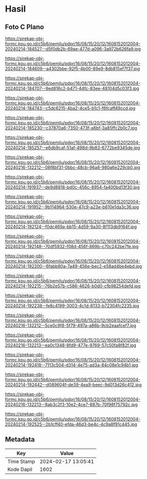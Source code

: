 # Hasil

## Foto C Plano

https://sirekap-obj-formc.kpu.go.id/c5b6/pemilu/pdpr/16/08/15/20/12/1608152012004-20240214-184527--d5f0db2b-69ae-477d-a096-3a972b626fa9.jpg

https://sirekap-obj-formc.kpu.go.id/c5b6/pemilu/pdpr/16/08/15/20/12/1608152012004-20240214-184609--a4302bbe-92f5-4b00-89e9-8db815ef7f37.jpg

https://sirekap-obj-formc.kpu.go.id/c5b6/pemilu/pdpr/16/08/15/20/12/1608152012004-20240214-184707--9ed816c2-b471-44fc-83ee-48104d5c03f3.jpg

https://sirekap-obj-formc.kpu.go.id/c5b6/pemilu/pdpr/16/08/15/20/12/1608152012004-20240214-184743--c5dc6215-4ba2-4ce5-b1c1-f6fcaff49ccd.jpg

https://sirekap-obj-formc.kpu.go.id/c5b6/pemilu/pdpr/16/08/15/20/12/1608152012004-20240214-185230--c37870a6-7350-473f-a6bf-3a85ffc2b0c7.jpg

https://sirekap-obj-formc.kpu.go.id/c5b6/pemilu/pdpr/16/08/15/20/12/1608152012004-20240214-185257--e6db9caf-51af-498d-9b83-6772be9345de.jpg

https://sirekap-obj-formc.kpu.go.id/c5b6/pemilu/pdpr/16/08/15/20/12/1608152012004-20240216-132212--08f8bf31-0bbc-48cb-96a8-980a6e229cb0.jpg

https://sirekap-obj-formc.kpu.go.id/c5b6/pemilu/pdpr/16/08/15/20/12/1608152012004-20240214-191937--de9d8818-bd0c-456c-8954-fa400bd13f30.jpg

https://sirekap-obj-formc.kpu.go.id/c5b6/pemilu/pdpr/16/08/15/20/12/1608152012004-20240214-191952--9b114964-530e-47c9-a23e-b610e1da3c36.jpg

https://sirekap-obj-formc.kpu.go.id/c5b6/pemilu/pdpr/16/08/15/20/12/1608152012004-20240214-192124--f0dc469a-bb15-4d59-9a30-8f113db9164f.jpg

https://sirekap-obj-formc.kpu.go.id/c5b6/pemilu/pdpr/16/08/15/20/12/1608152012004-20240214-192148--70df5932-f08d-456f-869b-c70c242be7fe.jpg

https://sirekap-obj-formc.kpu.go.id/c5b6/pemilu/pdpr/16/08/15/20/12/1608152012004-20240214-192200--6fabb80a-7a49-456e-bec2-e58ad4be4ebd.jpg

https://sirekap-obj-formc.kpu.go.id/c5b6/pemilu/pdpr/16/08/15/20/12/1608152012004-20240214-192215--76b2e57b-c586-4626-b0d0-cfb98254defd.jpg

https://sirekap-obj-formc.kpu.go.id/c5b6/pemilu/pdpr/16/08/15/20/12/1608152012004-20240214-192238--fe8c4199-3003-4c1d-8133-b72304fc2235.jpg

https://sirekap-obj-formc.kpu.go.id/c5b6/pemilu/pdpr/16/08/15/20/12/1608152012004-20240216-132212--5ce0c9f8-5f79-497a-a86b-9cb2eaafcef7.jpg

https://sirekap-obj-formc.kpu.go.id/c5b6/pemilu/pdpr/16/08/15/20/12/1608152012004-20240216-132213--ea0c1348-8fd9-477e-9769-57c50fa8f82f.jpg

https://sirekap-obj-formc.kpu.go.id/c5b6/pemilu/pdpr/16/08/15/20/12/1608152012004-20240214-192418--7113c504-d314-4e75-ad3a-84c08e1c94b1.jpg

https://sirekap-obj-formc.kpu.go.id/c5b6/pemilu/pdpr/16/08/15/20/12/1608152012004-20240214-192442--d089604f-de39-4ea9-beec-9d013d26c412.jpg

https://sirekap-obj-formc.kpu.go.id/c5b6/pemilu/pdpr/16/08/15/20/12/1608152012004-20240216-132213--8ab3c2f3-10e2-4ce7-887b-70f98f75792c.jpg

https://sirekap-obj-formc.kpu.go.id/c5b6/pemilu/pdpr/16/08/15/20/12/1608152012004-20240214-192525--2b1cff40-efda-46d3-be4c-4c9a8f91c445.jpg


## Metadata

| Key        | Value               |
| ---------- | ------------------- |
| Time Stamp | 2024-02-17 13:05:41 |
| Kode Dapil | 1602                |



